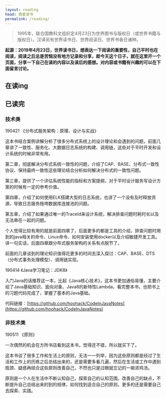 ```yaml
---
layout: reading
head: 我爱读书
permalink: /reading/
---
```


> 1995年，联合国教科文组织定4月23日为世界图书与版权日（或世界书籍与版权日）。汉译另有世界读书日、世界阅读日、世界书香日诸种。

**起源：2019年4月23日，世界读书日，想表达一下阅读的重要性，自己平时也在阅读，阅读之后总是苦恼没有地方记录和分享，趁今天这个日子，就在这里开一个页面，分享一下自己在读的内容以及读后的感想。对内容或书籍有兴趣的可以在下面留言讨论。**

## 在读ing

## 已读完

### 技术类
190421 《分布式服务架构：原理、设计与实战》

这本书结合案例讲解分析了很多分布式系统上的设计理论和会遇到的问题，前面几章讲了一致性、服务化、大数据日志系统的构建、调用链，这些对于平时开发和设计系统的时候非常有用。

第二章，彻底解决分布式系统一致性的问题，介绍了CAP、BASE、分布式一致性协议、保持最终一致性这些理论结合分析如何解决分布式的一致性问题。

第三章，提供了一个评估系统性能的指标和方案提纲，对于平时设计服务写设计方案的时候有一定的参考价值。

第四章，介绍了如何使用ELK搭建大型的日志系统，也讲了一个没有及时释放资源，导致日志服务拖垮数据库连接池的问题。

第五章，介绍了如果通过唯一的TraceId来设计系统，解决排查问题时耗时长以及无法串在一起的问题。

个人觉得比较有用的就是前面四章了，后面更多的都是工具的介绍，排查问题时用到的java相关的命令、Linux命令、如何安装使用docker以及介绍敏捷开发工具。讲一句实话，后面四章跟分布式服务架构的关系有点脱节了。

前面的几章谈到的理论知识值得花更多的时间去深入探讨：CAP、BASE、DTS（分布式事务处理模型）、调用链实现。

190414 《Java学习笔记：JDK8》

入门Java的话推荐这一本，比起《Java核心技术》，这本书更加通俗易懂，主要介绍了Java基础知识、面向对象、Java8的新特性Lambda，看完整本书，也把书上的习题代码完成了，掌握了基本的Java基础。

代码链接：[https://github.com/hoohack/CodeInJavaNotes](https://github.com/hoohack/CodeInJavaNotes)

### 非技术类
190511 《原则》

一次偶然的机会在方所书店看到这本书，觉得还不错，所以就买下了。

这本书谈了很多工作和生活上的原则，无法一一列举，因为这些原则都是经过了生活和工作上的历练之后总结出来的，还是需要多看几遍，然后在生活或工作中遇到瓶颈、疑惑再结合这些原则改善自己，不然也只是过眼就忘记的一碗浓鸡汤。

原则是一个人在生活中不断认知自己，探索自己的认知范围，改善自己的缺点，不断提升自己总结出来的到的规律，如何找到适合自己的原则，更多的还是需要自己去探索、实践。

